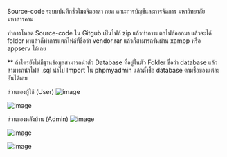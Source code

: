 Source-code ระบบบันทึกชั่วโมงจิตอาสา กยศ คณะการบัญชีและการจัดการ มหาวิทยาลัยมหาสารคาม

ทำการโหลด Source-code ใน Gitgub เป็นไฟล์ zip แล้วทำการแตกไฟล์ออกมา แล้วจะได้ folder มาแล้วก็ทำการแตกไฟล์ที่ชื่อว่า vendor.rar แล้วก็สามารถรันผ่าน xampp หรือ appserv ได้เลย 

** ถ้าใครยังไม่มีฐานข้อมูลสามารถนำตัว Database ที่อยู่ในตัว Folder ชื่อว่า database แล้วสามารถนำไฟล์ .sql นำไป Import ใน phpmyadmin แล้วตั้งชื่อ database ตามชื่อของแต่ละอันได้เลย

ส่วนของผู้ใช้ (User)
![image](https://user-images.githubusercontent.com/57448526/166739875-75f2aaea-9c46-41dc-9aa1-efa3067feed2.png)

![image](https://user-images.githubusercontent.com/57448526/166740414-e7712d7c-db4c-4f51-8452-116cc4853886.png)

ส่วนของหลังบ้าน (Admin)
![image](https://user-images.githubusercontent.com/57448526/166741018-dffa3f76-dfe7-4990-82d8-b4e6a4259b6a.png)

![image](https://user-images.githubusercontent.com/57448526/166741139-84e355a3-a107-461e-a56d-b0b40a4b0d51.png)

![image](https://user-images.githubusercontent.com/57448526/166741287-f5e24fc0-325b-43b3-8dfd-265ef210af20.png)
